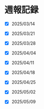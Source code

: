 # 週報記録


- [x] 2025/03/14

- [x] 2025/03/21

- [x] 2025/03/28

- [x] 2025/04/04

- [x] 2025/04/11

- [x] 2025/04/18

- [x] 2025/04/25

- [x] 2025/05/02

- [x] 2025/05/09
